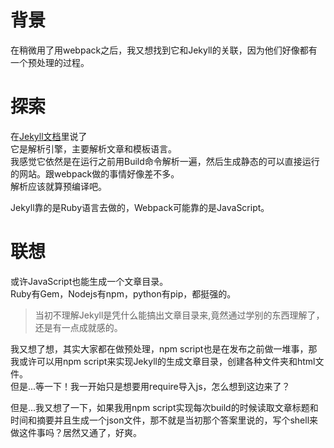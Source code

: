 <!---
在稍微用了用webpack之后，我又想找到它和Jekyll的关联，因为他们好像都有一个预处理的过程。
--->
# 背景
在稍微用了用webpack之后，我又想找到它和Jekyll的关联，因为他们好像都有一个预处理的过程。  
# 探索
在[Jekyll文档](http://xshaun.github.io/jekyll-bootstrap/2014/08/27/jekyllbootstrap5-jekyll-introduction#section-2-6)里说了  
它是解析引擎，主要解析文章和模板语言。  
我感觉它依然是在运行之前用Build命令解析一遍，然后生成静态的可以直接运行的网站。跟webpack做的事情好像差不多。  
解析应该就算预编译吧。  

Jekyll靠的是Ruby语言去做的，Webpack可能靠的是JavaScript。  
# 联想
或许JavaScript也能生成一个文章目录。  
Ruby有Gem，Nodejs有npm，python有pip，都挺强的。  

> 当初不理解Jekyll是凭什么能搞出文章目录来,竟然通过学别的东西理解了，还是有一点成就感的。  

我又想了想，其实大家都在做预处理，npm script也是在发布之前做一堆事，那我或许可以用npm script来实现Jekyll的生成文章目录，创建各种文件夹和html文件。  
但是...等一下！我一开始只是想要用require导入js，怎么想到这边来了？  

但是...我又想了一下，如果我用npm script实现每次build的时候读取文章标题和时间和摘要并且生成一个json文件，那不就是当初那个答案里说的，写个shell来做这件事吗？居然又通了，好爽。